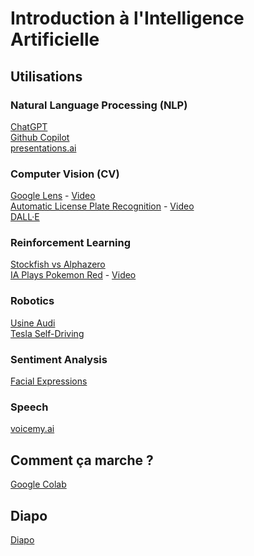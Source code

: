 # Introduction à l'Intelligence Artificielle
## Utilisations
### Natural Language Processing (NLP)
[ChatGPT](https://chat.openai.com/)<br>
[Github Copilot](https://github.com/features/copilot)<br>
[presentations.ai](https://www.presentations.ai/)<br>

### Computer Vision (CV)
[Google Lens](https://lens.google/) - [Video](https://www.youtube.com/watch?v=BH_6BdgTdiw)<br>
[Automatic License Plate Recognition](https://github.com/MuhammadMoinFaisal/Automatic_Number_Plate_Detection_Recognition_YOLOv8) - [Video](https://www.youtube.com/watch?v=lkAJBSmIL50)<br>
[DALL·E](https://openai.com/dall-e-2)<br>

### Reinforcement Learning
[Stockfish vs Alphazero](https://www.youtube.com/watch?v=dN7ZLsAZF4A)<br>
[IA Plays Pokemon Red](https://github.com/PWhiddy/PokemonRedExperiments) - [Video](https://www.youtube.com/watch?v=DcYLT37ImBY&t=183s)<br>

### Robotics
[Usine Audi](https://www.youtube.com/watch?v=rbki4HR41-4)<br>
[Tesla Self-Driving](https://www.youtube.com/watch?v=tlThdr3O5Qo)<br>

### Sentiment Analysis
[Facial Expressions](https://github.com/kumarvivek9088/Face_Emotion_Recognition_Machine_Learning)<br>

### Speech
[voicemy.ai](https://app.voicemy.ai/)<br>

## Comment ça marche ?
[Google Colab](https://colab.research.google.com/drive/16qFBu2mePxI_0qfgxX_cJEGNMvVRIUp3?usp=sharing)<br>

## Diapo
[Diapo](https://docs.google.com/presentation/d/17XeyI3qqqCiPdZBSMrw4UezGdjwKzGdbrFXzpTPe3TM/)
